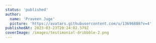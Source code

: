 ```yaml
---
status: 'published'
author:
  name: 'Praveen Juge'
  picture: 'https://avatars.githubusercontent.com/u/13696888?v=4'
publishedAt: 2023-03-23T20:24:02.579Z
coverImage: /images/testimonial-dribbble-2.png
---
```

